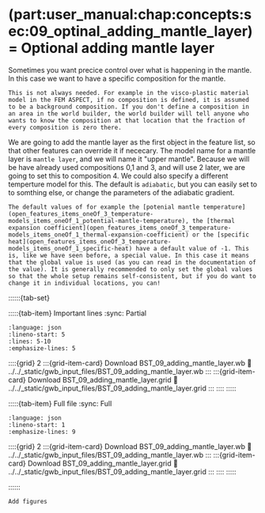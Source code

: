 (part:user_manual:chap:concepts:sec:09_optinal_adding_mantle_layer)=
Optional adding mantle layer
============================

Sometimes you want precice control over what is happening in the mantle. In this case we want to have a specific composition for the mantle. 

```{note}
This is not always needed. For example in the visco-plastic material model in the FEM ASPECT, if no composition is defined, it is assumed to be a background composition. If you don't define a composition in an area in the world builder, the world builder will tell anyone who wants to know the composition at that location that the fraction of every composition is zero there.
```

We are going to add the mantle layer as the first object in the feature list, so that other features can override it if nececary. The model name for a mantle layer is `mantle layer`, and we will name it "upper mantle". Because we will be have already used compositions 0,1 and 3, and will use 2 later, we are going to set this to composition 4. We could also specify a different temperture model for this. The default is `adiabatic`, but you can easily set to to somthing else, or change the parameters of the adiabatic gradient.

```{note}
The default values of for example the [potenial mantle temperature](open_features_items_oneOf_3_temperature-models_items_oneOf_1_potential-mantle-temperature), the [thermal expansion coefficient](open_features_items_oneOf_3_temperature-models_items_oneOf_1_thermal-expansion-coefficient) or the [specific heat](open_features_items_oneOf_3_temperature-models_items_oneOf_1_specific-heat) have a default value of -1. This is, like we have seen before, a special value. In this case it means that the global value is used (as you can read in the documentation of the value). It is generally recommended to only set the global values so that the whole setup remains self-consistent, but if you do want to change it in individual locations, you can!
```

::::::{tab-set}

:::::{tab-item} Important lines
:sync: Partial

```{literalinclude} ../../_static/gwb_input_files/BST_09_adding_mantle_layer.wb
:language: json
:lineno-start: 5
:lines: 5-10
:emphasize-lines: 5
```
::::{grid} 2
:::{grid-item-card}  Download BST_09_adding_mantle_layer.wb
:link: ../../_static/gwb_input_files/BST_09_adding_mantle_layer.wb
:::
:::{grid-item-card}  Download BST_09_adding_mantle_layer.grid
:link: ../../_static/gwb_input_files/BST_09_adding_mantle_layer.grid
:::
::::
:::::

:::::{tab-item} Full file
:sync: Full


```{literalinclude} ../../_static/gwb_input_files/BST_09_adding_mantle_layer.wb
:language: json
:lineno-start: 1
:emphasize-lines: 9
```

::::{grid} 2
:::{grid-item-card}  Download BST_09_adding_mantle_layer.wb
:link: ../../_static/gwb_input_files/BST_09_adding_mantle_layer.wb
:::
:::{grid-item-card}  Download BST_09_adding_mantle_layer.grid
:link: ../../_static/gwb_input_files/BST_09_adding_mantle_layer.grid
:::
::::
:::::

::::::

```{todo}
Add figures
```
